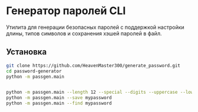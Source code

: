 # Генератор паролей CLI

Утилита для генерации безопасных паролей с поддержкой настройки длины, типов символов и сохранения хэшей паролей в файл.

## Установка
```bash
git clone https://github.com/HeavenMaster300/generate_password.git
cd password-generator
python -m passgen.main


python -m passgen.main --length 12 --special --digits --uppercase --lowercase
python -m passgen.main --save mypassword
python -m passgen.main --find mypassword